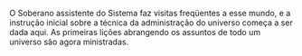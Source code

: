 ﻿O Soberano assistente do Sistema faz visitas freqüentes a esse mundo, e a instrução inicial sobre a técnica da administração do universo começa a ser dada aqui. As primeiras lições abrangendo os assuntos de todo um universo são agora ministradas.